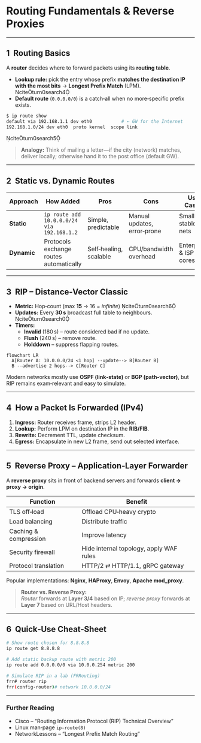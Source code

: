# Routing Fundamentals & Reverse Proxies

---

## 1  Routing Basics

A **router** decides where to forward packets using its **routing table**.

* **Lookup rule:** pick the entry whose prefix **matches the destination IP with the most bits** → **Longest Prefix Match** (LPM). citeturn0search4  
* **Default route** (`0.0.0.0/0`) is a catch‑all when no more‑specific prefix exists.

```bash
$ ip route show
default via 192.168.1.1 dev eth0           # ← GW for the Internet
192.168.1.0/24 dev eth0  proto kernel  scope link
```
citeturn0search5

> **Analogy:** Think of mailing a letter—if the city (network) matches, deliver locally; otherwise hand it to the post office (default GW).

---

## 2  Static vs. Dynamic Routes

| Approach | How Added | Pros | Cons | Use Cases |
|----------|-----------|------|------|-----------|
| **Static** | `ip route add 10.0.0.0/24 via 192.168.1.2` | Simple, predictable | Manual updates, error‑prone | Small, stable nets |
| **Dynamic** | Protocols exchange routes automatically | Self‑healing, scalable | CPU/bandwidth overhead | Enterprise & ISP cores |

---

## 3  RIP – Distance‑Vector Classic

* **Metric:** Hop‑count (max **15** → 16 = *infinite*) citeturn0search6  
* **Updates:** Every **30 s** broadcast full table to neighbours. citeturn0search0  
* **Timers:**  
  * **Invalid** (180 s) – route considered bad if no update.  
  * **Flush** (240 s) – remove route.  
  * **Holddown** – suppress flapping routes.

```mermaid
flowchart LR
  A[Router A: 10.0.0.0/24 <1 hop] --update--> B[Router B]
  B --advertise 2 hops--> C[Router C]
```

Modern networks mostly use **OSPF (link‑state)** or **BGP (path‑vector)**, but RIP remains exam‑relevant and easy to simulate.

---

## 4  How a Packet Is Forwarded (IPv4)

1. **Ingress:** Router receives frame, strips L2 header.  
2. **Lookup:** Perform LPM on destination IP in the **RIB/FIB**.  
3. **Rewrite:** Decrement TTL, update checksum.  
4. **Egress:** Encapsulate in new L2 frame, send out selected interface.

---

## 5  Reverse Proxy – Application‑Layer Forwarder

A **reverse proxy** sits in front of backend servers and forwards **client → proxy → origin**.

| Function | Benefit |
|----------|---------|
| TLS off‑load | Offload CPU‑heavy crypto |
| Load balancing | Distribute traffic | 
| Caching & compression | Improve latency |
| Security firewall | Hide internal topology, apply WAF rules |
| Protocol translation | HTTP/2 ⇄ HTTP/1.1, gRPC gateway |

Popular implementations: **Nginx**, **HAProxy**, **Envoy**, **Apache mod_proxy**.

> **Router vs. Reverse Proxy:**  
> *Router* forwards at **Layer 3/4** based on IP; *reverse proxy* forwards at **Layer 7** based on URL/Host headers.

---

## 6  Quick‑Use Cheat‑Sheet

```bash
# Show route chosen for 8.8.8.8
ip route get 8.8.8.8

# Add static backup route with metric 200
ip route add 0.0.0.0/0 via 10.0.0.254 metric 200

# Simulate RIP in a lab (FRRouting)
frr# router rip
frr(config-router)# network 10.0.0.0/24
```

---

### Further Reading

* Cisco – “Routing Information Protocol (RIP) Technical Overview”  
* Linux man‑page `ip-route(8)`  
* NetworkLessons – “Longest Prefix Match Routing”
